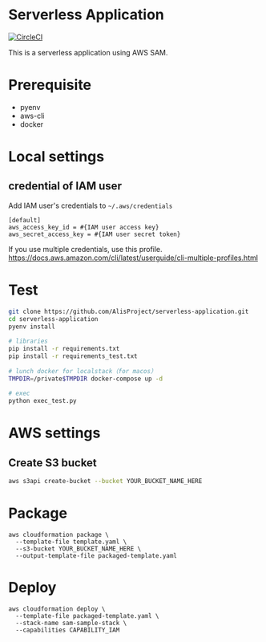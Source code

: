 # Serverless Application
[![CircleCI](https://circleci.com/gh/AlisProject/serverless-application.svg?style=svg)](https://circleci.com/gh/AlisProject/serverless-application)  

This is a serverless application using AWS SAM.

# Prerequisite 
- pyenv
- aws-cli
- docker

# Local settings
## credential of IAM user
Add IAM user's credentials to `~/.aws/credentials`

```
[default]
aws_access_key_id = #{IAM user access key}
aws_secret_access_key = #{IAM user secret token}
```

If you use multiple credentials, use this profile.
https://docs.aws.amazon.com/cli/latest/userguide/cli-multiple-profiles.html

# Test
```bash
git clone https://github.com/AlisProject/serverless-application.git
cd serverless-application
pyenv install
  
# libraries
pip install -r requirements.txt
pip install -r requirements_test.txt
  
# lunch docker for localstack（for macos）
TMPDIR=/private$TMPDIR docker-compose up -d
  
# exec
python exec_test.py
```

# AWS settings

## Create S3 bucket
```bash
aws s3api create-bucket --bucket YOUR_BUCKET_NAME_HERE
```

# Package
```
aws cloudformation package \
  --template-file template.yaml \
  --s3-bucket YOUR_BUCKET_NAME_HERE \
  --output-template-file packaged-template.yaml
```

# Deploy
```
aws cloudformation deploy \
  --template-file packaged-template.yaml \
  --stack-name sam-sample-stack \
  --capabilities CAPABILITY_IAM
```
